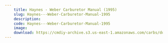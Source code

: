 ```yaml
---
    title: Haynes - Weber Carburetor Manual (1995)
    slug: Haynes---Weber-Carburetor-Manual-1995
    description:
    code: Haynes---Weber-Carburetor-Manual-1995
    image:
    download: https://cmdiy-archive.s3.us-east-1.amazonaws.com/carbs/documents/Haynes+-+Weber+Carburetor+Manual+(1995).pdf
---
```

<!-- Content of the page -->

##
